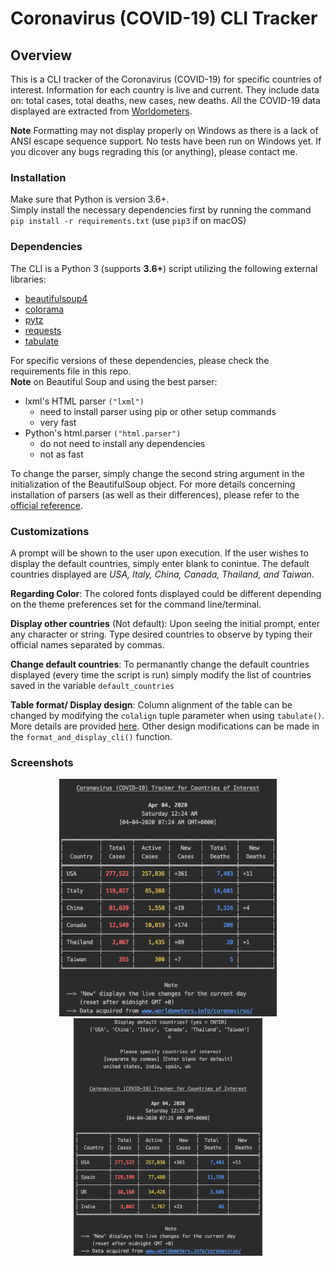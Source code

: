 # Coronavirus (COVID-19) CLI Tracker

## Overview
This is a CLI tracker of the Coronavirus (COVID-19) for specific countries of interest.
Information for each country is live and current. They include data on: total cases, total deaths, new cases, new deaths.
All the COVID-19 data displayed are extracted from [Worldometers](https://www.worldometers.info/coronavirus/).

**Note** Formatting may not display properly on Windows as there is a lack of ANSI escape sequence support. No tests have been run on Windows yet. If you dicover any bugs regrading this (or anything), please contact me.

### Installation
Make sure that Python is version 3.6+.
<br>
Simply install the necessary dependencies first by running the command `pip install -r requirements.txt` (use `pip3` if on macOS)

### Dependencies
The CLI is a Python 3 (supports **3.6+**) script utilizing the following external libraries:

* [beautifulsoup4](https://pypi.org/project/beautifulsoup4/)
* [colorama](https://pypi.org/project/colorama/)
* [pytz](https://pypi.org/project/pytz/)
* [requests](https://pypi.org/project/requests/)
* [tabulate](https://pypi.org/project/tabulate/)

For specific versions of these dependencies, please check the requirements file in this repo.
<br>
**Note** on Beautiful Soup and using the best parser:

* lxml's HTML parser `("lxml")`
	- need to install parser using pip or other setup commands
	- very fast
* Python's html.parser `("html.parser")`
	- do not need to install any dependencies
	- not as fast

To change the parser, simply change the second string argument in the initialization of the BeautifulSoup object. For more details concerning installation of parsers (as well as their differences), please refer to the [official reference](https://www.crummy.com/software/BeautifulSoup/bs4/doc/#installing-a-parser).

### Customizations
A prompt will be shown to the user upon execution. 
If the user wishes to display the default countries, simply enter blank to conintue.
The default countries displayed are *USA, Italy, China, Canada, Thailand, and Taiwan*.

**Regarding Color**: The colored fonts displayed could be different depending on the theme preferences set for the command line/terminal.

**Display other countries** (Not default): Upon seeing the initial prompt, enter any character or string. Type desired countries to observe by typing their official names separated by commas.

**Change default countries**: To permanantly change the default countries displayed (every time the script is run) simply modify the list of countries saved in the variable `default_countries` 

**Table format/ Display design**: Column alignment of the table can be changed by modifying the `colalign` tuple parameter when using `tabulate()`. More details are provided [here](https://pypi.org/project/tabulate/). Other design modifications can be made in the `format_and_display_cli()` function.

### Screenshots
<p align="center">
	<img src="screenshots/screenshot-1.png" height=380>
	<img src="screenshots/screenshot-2.png" height=380>
</p>